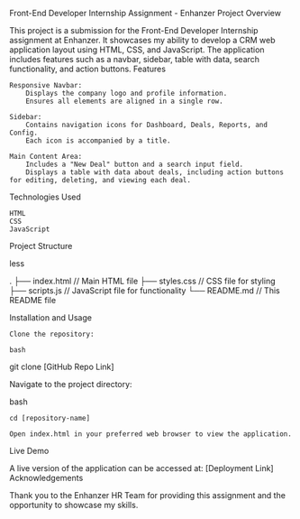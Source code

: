 Front-End Developer Internship Assignment - Enhanzer
Project Overview

This project is a submission for the Front-End Developer Internship assignment at Enhanzer. It showcases my ability to develop a CRM web application layout using HTML, CSS, and JavaScript. The application includes features such as a navbar, sidebar, table with data, search functionality, and action buttons.
Features

    Responsive Navbar:
        Displays the company logo and profile information.
        Ensures all elements are aligned in a single row.

    Sidebar:
        Contains navigation icons for Dashboard, Deals, Reports, and Config.
        Each icon is accompanied by a title.

    Main Content Area:
        Includes a "New Deal" button and a search input field.
        Displays a table with data about deals, including action buttons for editing, deleting, and viewing each deal.

Technologies Used

    HTML
    CSS
    JavaScript

Project Structure

less

.
├── index.html          // Main HTML file
├── styles.css          // CSS file for styling
├── scripts.js          // JavaScript file for functionality
└── README.md           // This README file

Installation and Usage

    Clone the repository:

    bash

git clone [GitHub Repo Link]

Navigate to the project directory:

bash

    cd [repository-name]

    Open index.html in your preferred web browser to view the application.

Live Demo

A live version of the application can be accessed at: [Deployment Link]
Acknowledgements

Thank you to the Enhanzer HR Team for providing this assignment and the opportunity to showcase my skills.